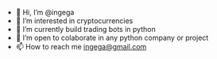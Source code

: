 - 👋 Hi, I’m @ingega
- 👀 I’m interested in cryptocurrencies
- 🌱 I’m currently build trading bots in python
- 💞️ I’m open to colaborate in any python company or project
- 📫 How to reach me ingega@gmail.com

<!---
ingega/ingega is a ✨ special ✨ repository because its `README.md` (this file) appears on your GitHub profile.
You can click the Preview link to take a look at your changes.
--->
